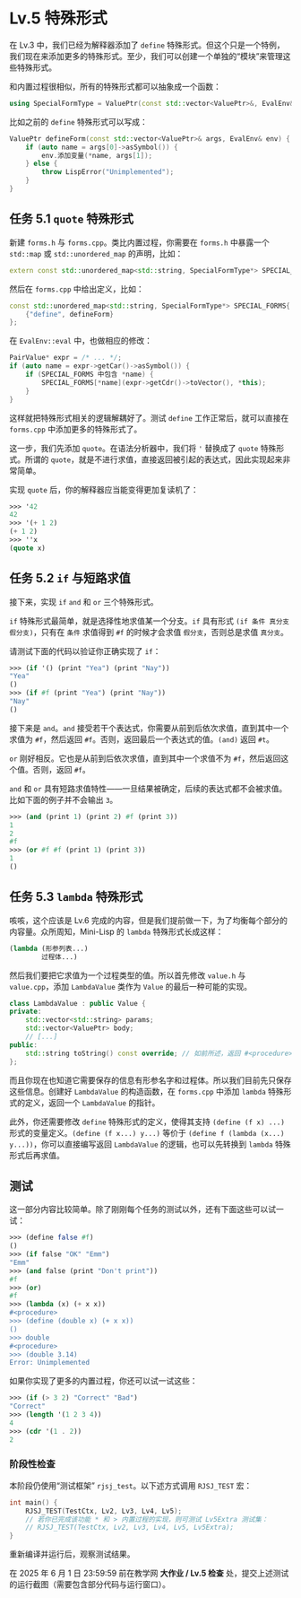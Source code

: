 # Lv.5 特殊形式

在 Lv.3 中，我们已经为解释器添加了 `define` 特殊形式。但这个只是一个特例，我们现在来添加更多的特殊形式。至少，我们可以创建一个单独的“模块”来管理这些特殊形式。

和内置过程很相似，所有的特殊形式都可以抽象成一个函数：
```cpp
using SpecialFormType = ValuePtr(const std::vector<ValuePtr>&, EvalEnv&);
```

比如之前的 `define` 特殊形式可以写成：

```cpp
ValuePtr defineForm(const std::vector<ValuePtr>& args, EvalEnv& env) {
    if (auto name = args[0]->asSymbol()) {
        env.添加变量(*name, args[1]);
    } else {
        throw LispError("Unimplemented");
    }
}
```

## 任务 5.1 `quote` 特殊形式

新建 `forms.h` 与 `forms.cpp`。类比内置过程，你需要在 `forms.h` 中暴露一个 `std::map` 或 `std::unordered_map` 的声明，比如：

```cpp
extern const std::unordered_map<std::string, SpecialFormType*> SPECIAL_FORMS;
```

然后在 `forms.cpp` 中给出定义，比如：

```cpp
const std::unordered_map<std::string, SpecialFormType*> SPECIAL_FORMS{
    {"define", defineForm}
};
```

在 `EvalEnv::eval` 中，也做相应的修改：

```cpp
PairValue* expr = /* ... */;
if (auto name = expr->getCar()->asSymbol()) {
    if (SPECIAL_FORMS 中包含 *name) {
        SPECIAL_FORMS[*name](expr->getCdr()->toVector(), *this);
    }
}
```

这样就把特殊形式相关的逻辑解耦好了。测试 `define` 工作正常后，就可以直接在 `forms.cpp` 中添加更多的特殊形式了。

这一步，我们先添加 `quote`。在语法分析器中，我们将 `'` 替换成了 `quote` 特殊形式。所谓的 `quote`，就是不进行求值，直接返回被引起的表达式，因此实现起来非常简单。

实现 `quote` 后，你的解释器应当能变得更加复读机了：
```scheme
>>> '42
42
>>> '(+ 1 2)
(+ 1 2)
>>> ''x
(quote x)
```

## 任务 5.2 `if` 与短路求值

接下来，实现 `if` `and` 和 `or` 三个特殊形式。

`if` 特殊形式最简单，就是选择性地求值某一个分支。`if` 具有形式 `(if 条件 真分支 假分支)`，只有在 `条件` 求值得到 `#f` 的时候才会求值 `假分支`，否则总是求值 `真分支`。

请测试下面的代码以验证你正确实现了 `if`：
```scheme
>>> (if '() (print "Yea") (print "Nay"))
"Yea"
()
>>> (if #f (print "Yea") (print "Nay"))
"Nay"
()
```

接下来是 `and`。`and` 接受若干个表达式，你需要从前到后依次求值，直到其中一个求值为 `#f`，然后返回 `#f`。否则，返回最后一个表达式的值。`(and)` 返回 `#t`。

`or` 刚好相反。它也是从前到后依次求值，直到其中一个求值不为 `#f`，然后返回这个值。否则，返回 `#f`。

`and` 和 `or` 具有短路求值特性——一旦结果被确定，后续的表达式都不会被求值。比如下面的例子并不会输出 `3`。

```scheme
>>> (and (print 1) (print 2) #f (print 3))
1
2
#f
>>> (or #f #f (print 1) (print 3))
1
()
```

## 任务 5.3 `lambda` 特殊形式

咳咳，这个应该是 Lv.6 完成的内容，但是我们提前做一下，为了均衡每个部分的内容量。众所周知，Mini-Lisp 的 `lambda` 特殊形式长成这样：

```scheme
(lambda (形参列表...)
        过程体...)
```

然后我们要把它求值为一个过程类型的值。所以首先修改 `value.h` 与 `value.cpp`，添加 `LambdaValue` 类作为 `Value` 的最后一种可能的实现。

```cpp
class LambdaValue : public Value {
private:
    std::vector<std::string> params;
    std::vector<ValuePtr> body;
    // [...]
public:
    std::string toString() const override; // 如前所述，返回 #<procedure> 即可
};
```

而且你现在也知道它需要保存的信息有形参名字和过程体。所以我们目前先只保存这些信息。创建好 `LambdaValue` 的构造函数，在 `forms.cpp` 中添加 `lambda` 特殊形式的定义，返回一个 `LambdaValue` 的指针。

此外，你还需要修改 `define` 特殊形式的定义，使得其支持 `(define (f x) ...)` 形式的变量定义。`(define (f x...) y...)` 等价于 `(define f (lambda (x...) y...))`，你可以直接编写返回 `LambdaValue` 的逻辑，也可以先转换到 `lambda` 特殊形式后再求值。

## 测试

这一部分内容比较简单。除了刚刚每个任务的测试以外，还有下面这些可以试一试：

```scheme
>>> (define false #f)
()
>>> (if false "OK" "Emm")
"Emm"
>>> (and false (print "Don't print"))
#f
>>> (or)
#f
>>> (lambda (x) (+ x x))
#<procedure>
>>> (define (double x) (+ x x))
()
>>> double
#<procedure>
>>> (double 3.14)
Error: Unimplemented
```

如果你实现了更多的内置过程，你还可以试一试这些：

```scheme
>>> (if (> 3 2) "Correct" "Bad")
"Correct"
>>> (length '(1 2 3 4))
4
>>> (cdr '(1 . 2))
2
```

### 阶段性检查

本阶段仍使用“测试框架” `rjsj_test`。以下述方式调用 `RJSJ_TEST` 宏：

```cpp
int main() {
    RJSJ_TEST(TestCtx, Lv2, Lv3, Lv4, Lv5);
    // 若你已完成该功能 * 和 > 内置过程的实现，则可测试 Lv5Extra 测试集：
    // RJSJ_TEST(TestCtx, Lv2, Lv3, Lv4, Lv5, Lv5Extra);
}
```

重新编译并运行后，观察测试结果。

在 2025 年 6 月 1 日 23:59:59 前在教学网 **大作业 / Lv.5 检查** 处，提交上述测试的运行截图（需要包含部分代码与运行窗口）。
